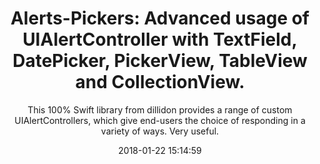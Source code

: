 ---
title: "Alerts-Pickers: Advanced usage of UIAlertController with TextField, DatePicker, PickerView, TableView and CollectionView."
subtitle: "This 100% Swift library from dillidon provides a range of custom UIAlertControllers, which give end-users the choice of responding in a variety of ways. Very useful."
tags: ["library"]
link: "https://github.com/dillidon/Alerts-Pickers?utm_campaign=Indie%2BiOS%2BFocus%2BWeekly&utm_medium=email&utm_source=Indie_iOS_Focus_Weekly_156"
date: "2018-01-22 15:14:59"
---